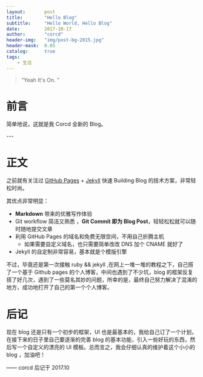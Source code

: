 ```yaml
---
layout:       post
title:        "Hello Blog"
subtitle:     "Hello World, Hello Blog"
date:         2017-10-17
author:       "corcd"
header-img:   "img/post-bg-2015.jpg"
header-mask:  0.05
catalog:      true
tags:
    - 生活
---
```


> “Yeah It's On. ”


# 前言

简单地说，这就是我 Corcd 全新的 Blog。


<p id = "build"></p>
---

# 正文


之前就有关注过 [GitHub Pages](https://pages.github.com/) + [Jekyll](http://jekyllrb.com/) 快速 Building Blog 的技术方案，非常轻松时尚。

其优点非常明显：

* **Markdown** 带来的优雅写作体验
* Git workflow 简洁又熟悉 ，**Git Commit 即为 Blog Post**，轻轻松松就可以随时随地提交文章
* 利用 GitHub Pages 的域名和免费无限空间，不用自己折腾主机
	* 如果需要自定义域名，也只需要简单改改 DNS 加个 CNAME 就好了 
* Jekyll 的自定制非常容易，基本就是个模版引擎

不过，毕竟还是第一次接触 ruby && jekyll ,在网上一堆一堆的教程之下，自己搭了一个基于  Github pages 的个人博客，中间也遇到了不少坑，blog 的框架反复搭了好几次，遇到了一些莫名其妙的问题，所幸的是，最终自己努力解决了混淆的地方，成功地打开了自己的第一个个人博客。


# 后记

现在 blog 还是只有一个初步的框架，UI 也是最基本的，我给自己订了一个计划，在接下来的日子里自己要逐渐的完善 blog 的基本功能，引入一些好玩的东西，然后写一个自定义的漂亮的 UI 模板。总而言之，我会仔细认真的维护着这个小小的 blog ，加油吧！

—— corcd 后记于 2017.10


